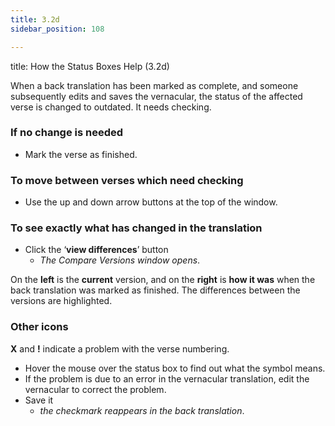```yaml
---
title: 3.2d
sidebar_position: 108

---
```




title: How the Status Boxes Help (3.2d)


When a back translation has been marked as complete, and someone subsequently edits and saves the vernacular, the status of the affected verse is changed to outdated. It needs checking.


### If no change is needed

- Mark the verse as finished.

### To move between verses which need checking

- Use the up and down arrow buttons at the top of the window.

### To see exactly what has changed in the translation

- Click the ‘**view differences**’ button
	- _The Compare Versions window opens_.

On the **left** is the **current** version, and on the **right** is **how it was** when the back translation was marked as finished. The differences between the versions are highlighted.


### Other icons


**X** and **!** indicate a problem with the verse numbering.

- Hover the mouse over the status box to find out what the symbol means.
- If the problem is due to an error in the vernacular translation, edit the vernacular to correct the problem.
- Save it
	- _the checkmark reappears in the back translation_.
